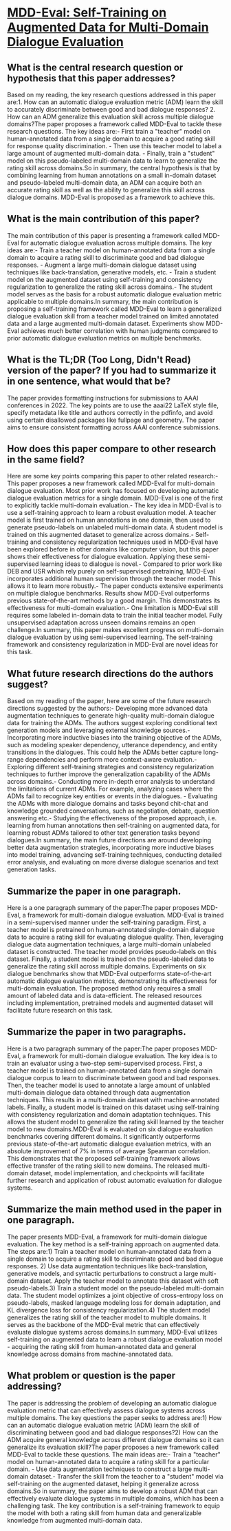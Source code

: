 # [MDD-Eval: Self-Training on Augmented Data for Multi-Domain Dialogue   Evaluation](https://arxiv.org/abs/2112.07194)

## What is the central research question or hypothesis that this paper addresses?

 Based on my reading, the key research questions addressed in this paper are:1. How can an automatic dialogue evaluation metric (ADM) learn the skill to accurately discriminate between good and bad dialogue responses? 2. How can an ADM generalize this evaluation skill across multiple dialogue domains?The paper proposes a framework called MDD-Eval to tackle these research questions. The key ideas are:- First train a "teacher" model on human-annotated data from a single domain to acquire a good rating skill for response quality discrimination. - Then use this teacher model to label a large amount of augmented multi-domain data. - Finally, train a "student" model on this pseudo-labeled multi-domain data to learn to generalize the rating skill across domains.So in summary, the central hypothesis is that by combining learning from human annotations on a small in-domain dataset and pseudo-labeled multi-domain data, an ADM can acquire both an accurate rating skill as well as the ability to generalize this skill across dialogue domains. MDD-Eval is proposed as a framework to achieve this.


## What is the main contribution of this paper?

 The main contribution of this paper is presenting a framework called MDD-Eval for automatic dialogue evaluation across multiple domains. The key ideas are:- Train a teacher model on human-annotated data from a single domain to acquire a rating skill to discriminate good and bad dialogue responses. - Augment a large multi-domain dialogue dataset using techniques like back-translation, generative models, etc. - Train a student model on the augmented dataset using self-training and consistency regularization to generalize the rating skill across domains.- The student model serves as the basis for a robust automatic dialogue evaluation metric applicable to multiple domains.In summary, the main contribution is proposing a self-training framework called MDD-Eval to learn a generalized dialogue evaluation skill from a teacher model trained on limited annotated data and a large augmented multi-domain dataset. Experiments show MDD-Eval achieves much better correlation with human judgments compared to prior automatic dialogue evaluation metrics on multiple benchmarks.


## What is the TL;DR (Too Long, Didn't Read) version of the paper? If you had to summarize it in one sentence, what would that be?

 The paper provides formatting instructions for submissions to AAAI conferences in 2022. The key points are to use the aaai22 LaTeX style file, specify metadata like title and authors correctly in the pdfinfo, and avoid using certain disallowed packages like fullpage and geometry. The paper aims to ensure consistent formatting across AAAI conference submissions.


## How does this paper compare to other research in the same field?

 Here are some key points comparing this paper to other related research:- This paper proposes a new framework called MDD-Eval for multi-domain dialogue evaluation. Most prior work has focused on developing automatic dialogue evaluation metrics for a single domain. MDD-Eval is one of the first to explicitly tackle multi-domain evaluation.- The key idea in MDD-Eval is to use a self-training approach to learn a robust evaluation model. A teacher model is first trained on human annotations in one domain, then used to generate pseudo-labels on unlabeled multi-domain data. A student model is trained on this augmented dataset to generalize across domains.- Self-training and consistency regularization techniques used in MDD-Eval have been explored before in other domains like computer vision, but this paper shows their effectiveness for dialogue evaluation. Applying these semi-supervised learning ideas to dialogue is novel.- Compared to prior work like DEB and USR which rely purely on self-supervised pretraining, MDD-Eval incorporates additional human supervision through the teacher model. This allows it to learn more robustly.- The paper conducts extensive experiments on multiple dialogue benchmarks. Results show MDD-Eval outperforms previous state-of-the-art methods by a good margin. This demonstrates its effectiveness for multi-domain evaluation.- One limitation is MDD-Eval still requires some labeled in-domain data to train the initial teacher model. Fully unsupervised adaptation across unseen domains remains an open challenge.In summary, this paper makes excellent progress on multi-domain dialogue evaluation by using semi-supervised learning. The self-training framework and consistency regularization in MDD-Eval are novel ideas for this task.


## What future research directions do the authors suggest?

 Based on my reading of the paper, here are some of the future research directions suggested by the authors:- Developing more advanced data augmentation techniques to generate high-quality multi-domain dialogue data for training the ADMs. The authors suggest exploring conditional text generation models and leveraging external knowledge sources.- Incorporating more inductive biases into the training objective of the ADMs, such as modeling speaker dependency, utterance dependency, and entity transitions in the dialogues. This could help the ADMs better capture long-range dependencies and perform more context-aware evaluation.- Exploring different self-training strategies and consistency regularization techniques to further improve the generalization capability of the ADMs across domains.- Conducting more in-depth error analysis to understand the limitations of current ADMs. For example, analyzing cases where the ADMs fail to recognize key entities or events in the dialogues. - Evaluating the ADMs with more dialogue domains and tasks beyond chit-chat and knowledge grounded conversations, such as negotiation, debate, question answering etc.- Studying the effectiveness of the proposed approach, i.e. learning from human annotations then self-training on augmented data, for learning robust ADMs tailored to other text generation tasks beyond dialogues.In summary, the main future directions are around developing better data augmentation strategies, incorporating more inductive biases into model training, advancing self-training techniques, conducting detailed error analysis, and evaluating on more diverse dialogue scenarios and text generation tasks.


## Summarize the paper in one paragraph.

 Here is a one paragraph summary of the paper:The paper proposes MDD-Eval, a framework for multi-domain dialogue evaluation. MDD-Eval is trained in a semi-supervised manner under the self-training paradigm. First, a teacher model is pretrained on human-annotated single-domain dialogue data to acquire a rating skill for evaluating dialogue quality. Then, leveraging dialogue data augmentation techniques, a large multi-domain unlabeled dataset is constructed. The teacher model provides pseudo-labels on this dataset. Finally, a student model is trained on the pseudo-labeled data to generalize the rating skill across multiple domains. Experiments on six dialogue benchmarks show that MDD-Eval outperforms state-of-the-art automatic dialogue evaluation metrics, demonstrating its effectiveness for multi-domain evaluation. The proposed method only requires a small amount of labeled data and is data-efficient. The released resources including implementation, pretrained models and augmented dataset will facilitate future research on this task.


## Summarize the paper in two paragraphs.

 Here is a two paragraph summary of the paper:The paper proposes MDD-Eval, a framework for multi-domain dialogue evaluation. The key idea is to train an evaluator using a two-step semi-supervised process. First, a teacher model is trained on human-annotated data from a single domain dialogue corpus to learn to discriminate between good and bad responses. Then, the teacher model is used to annotate a large amount of unlabled multi-domain dialogue data obtained through data augmentation techniques. This results in a multi-domain dataset with machine-annotated labels. Finally, a student model is trained on this dataset using self-training with consistency regularization and domain adaptation techniques. This allows the student model to generalize the rating skill learned by the teacher model to new domains.MDD-Eval is evaluated on six dialogue evaluation benchmarks covering different domains. It significantly outperforms previous state-of-the-art automatic dialogue evaluation metrics, with an absolute improvement of 7% in terms of average Spearman correlation. This demonstrates that the proposed self-training framework allows effective transfer of the rating skill to new domains. The released multi-domain dataset, model implementation, and checkpoints will facilitate further research and application of robust automatic evaluation for dialogue systems.


## Summarize the main method used in the paper in one paragraph.

 The paper presents MDD-Eval, a framework for multi-domain dialogue evaluation. The key method is a self-training approach on augmented data. The steps are:1) Train a teacher model on human-annotated data from a single domain to acquire a rating skill to discriminate good and bad dialogue responses. 2) Use data augmentation techniques like back-translation, generative models, and syntactic perturbations to construct a large multi-domain dataset. Apply the teacher model to annotate this dataset with soft pseudo-labels.3) Train a student model on the pseudo-labeled multi-domain data. The student model optimizes a joint objective of cross-entropy loss on pseudo-labels, masked language modeling loss for domain adaptation, and KL divergence loss for consistency regularization.4) The student model generalizes the rating skill of the teacher model to multiple domains. It serves as the backbone of the MDD-Eval metric that can effectively evaluate dialogue systems across domains.In summary, MDD-Eval utilizes self-training on augmented data to learn a robust dialogue evaluation model - acquiring the rating skill from human-annotated data and general knowledge across domains from machine-annotated data.


## What problem or question is the paper addressing?

 The paper is addressing the problem of developing an automatic dialogue evaluation metric that can effectively assess dialogue systems across multiple domains. The key questions the paper seeks to address are:1) How can an automatic dialogue evaluation metric (ADM) learn the skill of discriminating between good and bad dialogue responses?2) How can the ADM acquire general knowledge across different dialogue domains so it can generalize its evaluation skill?The paper proposes a new framework called MDD-Eval to tackle these questions. The main ideas are:- Train a "teacher" model on human-annotated data to acquire a rating skill for a particular domain. - Use data augmentation techniques to construct a large multi-domain dataset.- Transfer the skill from the teacher to a "student" model via self-training on the augmented dataset, helping it generalize across domains.So in summary, the paper aims to develop a robust ADM that can effectively evaluate dialogue systems in multiple domains, which has been a challenging task. The key contribution is a self-training framework to equip the model with both a rating skill from human data and generalizable knowledge from augmented multi-domain data.
